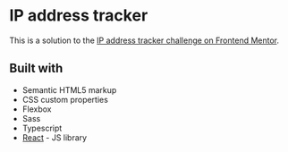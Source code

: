 # IP address tracker

This is a solution to the [IP address tracker challenge on Frontend Mentor](https://www.frontendmentor.io/challenges/ip-address-tracker-I8-0yYAH0).

## Built with

- Semantic HTML5 markup
- CSS custom properties
- Flexbox
- Sass
- Typescript
- [React](https://reactjs.org/) - JS library
